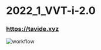 # 2022_1_VVT-i-2.0

### https://tavide.xyz

![workflow](https://github.com/go-park-mail-ru/2022_1_VVT-i-2.0/actions/workflows/ci.yml/badge.svg)
